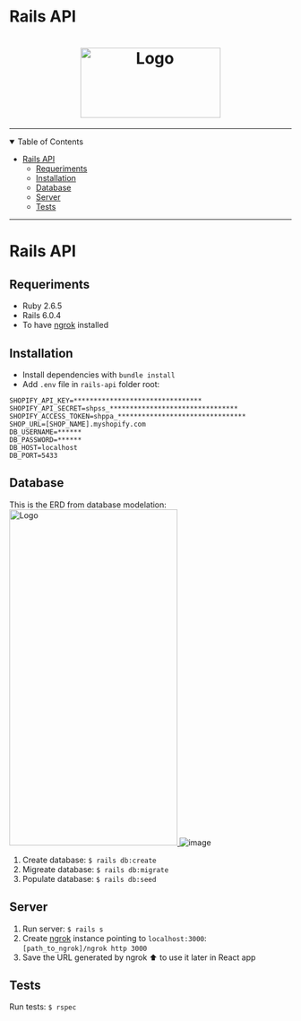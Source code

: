 # Rails API

<h1 align="center">
  <a href="https://www.shipit.cl/">
    <img src="https://www.shipit.cl/hs-fs/hubfs/img/shipit-logo.png?width=1000&name=shipit-logo.png" alt="Logo" width="250" height="125">
  </a>
</h1>

---

<details open="open">
<summary>Table of Contents</summary>

- [Rails API](#rails-api)
  - [Requeriments](#requeriments)
  - [Installation](#installation)
  - [Database](#database)
  - [Server](#server)
  - [Tests](#tests)

</details>

---

# Rails API

## Requeriments
- Ruby 2.6.5
- Rails 6.0.4
- To have [ngrok](https://ngrok.com) installed

## Installation
- Install dependencies with `bundle install`
- Add `.env` file in `rails-api` folder root:
```
SHOPIFY_API_KEY=********************************
SHOPIFY_API_SECRET=shpss_********************************
SHOPIFY_ACCESS_TOKEN=shppa_********************************
SHOP_URL=[SHOP_NAME].myshopify.com
DB_USERNAME=******
DB_PASSWORD=******
DB_HOST=localhost
DB_PORT=5433
```

## Database
This is the ERD from database modelation:
<br/>
<a href="https://github.com/anyelopetit/shipit-test/blob/rails_erd_installation/backend-rails-api/erd.pdf">
  <img src="https://user-images.githubusercontent.com/19691938/123675400-aa1c7480-d810-11eb-87fd-79462feed7d2.png" alt="Logo" width="300" height="600">
</a>
![image](https://user-images.githubusercontent.com/19691938/123675400-aa1c7480-d810-11eb-87fd-79462feed7d2.png)
1. Create database: `$ rails db:create`
2. Migreate database: `$ rails db:migrate`
3. Populate database: `$ rails db:seed`

## Server
1. Run server: `$ rails s`
2. Create [ngrok](https://ngrok.com) instance pointing to `localhost:3000`: `[path_to_ngrok]/ngrok http 3000`
3. Save the URL generated by ngrok ⬆ to use it later in React app

## Tests
Run tests: `$ rspec`